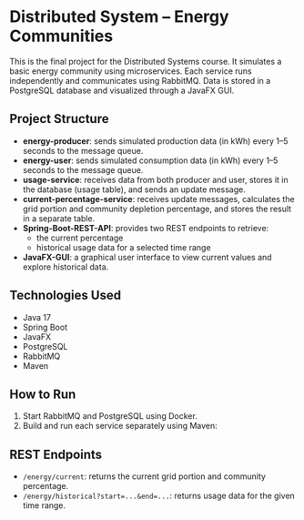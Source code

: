 # Distributed System – Energy Communities

This is the final project for the Distributed Systems course. It simulates a basic energy community using microservices. Each service runs independently and communicates using RabbitMQ. Data is stored in a PostgreSQL database and visualized through a JavaFX GUI.

## Project Structure

- **energy-producer**: sends simulated production data (in kWh) every 1–5 seconds to the message queue.
- **energy-user**: sends simulated consumption data (in kWh) every 1–5 seconds to the message queue.
- **usage-service**: receives data from both producer and user, stores it in the database (usage table), and sends an update message.
- **current-percentage-service**: receives update messages, calculates the grid portion and community depletion percentage, and stores the result in a separate table.
- **Spring-Boot-REST-API**: provides two REST endpoints to retrieve:
  - the current percentage
  - historical usage data for a selected time range
- **JavaFX-GUI**: a graphical user interface to view current values and explore historical data.

## Technologies Used

- Java 17
- Spring Boot
- JavaFX
- PostgreSQL
- RabbitMQ
- Maven

## How to Run

1. Start RabbitMQ and PostgreSQL using Docker.
2. Build and run each service separately using Maven:
 
## REST Endpoints

- `/energy/current`: returns the current grid portion and community percentage.
- `/energy/historical?start=...&end=...`: returns usage data for the given time range.
